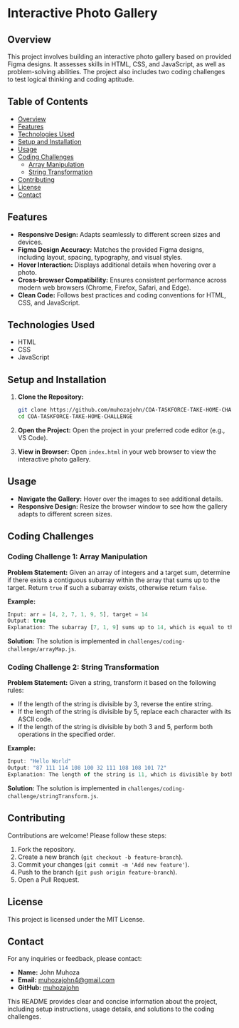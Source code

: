 # Interactive Photo Gallery

## Overview
This project involves building an interactive photo gallery based on provided Figma designs. It assesses skills in HTML, CSS, and JavaScript, as well as problem-solving abilities. The project also includes two coding challenges to test logical thinking and coding aptitude.

## Table of Contents
- [Overview](#overview)
- [Features](#features)
- [Technologies Used](#technologies-used)
- [Setup and Installation](#setup-and-installation)
- [Usage](#usage)
- [Coding Challenges](#coding-challenges)
  - [Array Manipulation](#coding-challenge-1-array-manipulation)
  - [String Transformation](#coding-challenge-2-string-transformation)
- [Contributing](#contributing)
- [License](#license)
- [Contact](#contact)

## Features
- **Responsive Design:** Adapts seamlessly to different screen sizes and devices.
- **Figma Design Accuracy:** Matches the provided Figma designs, including layout, spacing, typography, and visual styles.
- **Hover Interaction:** Displays additional details when hovering over a photo.
- **Cross-browser Compatibility:** Ensures consistent performance across modern web browsers (Chrome, Firefox, Safari, and Edge).
- **Clean Code:** Follows best practices and coding conventions for HTML, CSS, and JavaScript.

## Technologies Used
- HTML
- CSS
- JavaScript

## Setup and Installation
1. **Clone the Repository:**
   ```sh
   git clone https://github.com/muhozajohn/COA-TASKFORCE-TAKE-HOME-CHALLENGE.git
   cd COA-TASKFORCE-TAKE-HOME-CHALLENGE
   ```

2. **Open the Project:**
   Open the project in your preferred code editor (e.g., VS Code).

3. **View in Browser:**
   Open `index.html` in your web browser to view the interactive photo gallery.

## Usage
- **Navigate the Gallery:** Hover over the images to see additional details.
- **Responsive Design:** Resize the browser window to see how the gallery adapts to different screen sizes.

## Coding Challenges

### Coding Challenge 1: Array Manipulation
**Problem Statement:**
Given an array of integers and a target sum, determine if there exists a contiguous subarray within the array that sums up to the target. Return `true` if such a subarray exists, otherwise return `false`.

**Example:**
```javascript
Input: arr = [4, 2, 7, 1, 9, 5], target = 14
Output: true
Explanation: The subarray [7, 1, 9] sums up to 14, which is equal to the target.
```

**Solution:**
The solution is implemented in `challenges/coding-challenge/arrayMap.js`.

### Coding Challenge 2: String Transformation
**Problem Statement:**
Given a string, transform it based on the following rules:
- If the length of the string is divisible by 3, reverse the entire string.
- If the length of the string is divisible by 5, replace each character with its ASCII code.
- If the length of the string is divisible by both 3 and 5, perform both operations in the specified order.

**Example:**
```javascript
Input: "Hello World"
Output: "87 111 114 108 100 32 111 108 108 101 72"
Explanation: The length of the string is 11, which is divisible by both 3 and 5. First, the string is reversed, becoming "dlroW olleH". Then, each character is replaced by its ASCII code, resulting in "87 111 114 108 100 32 111 108 108 101 72".
```

**Solution:**
The solution is implemented in `challenges/coding-challenge/stringTransform.js`.

## Contributing
Contributions are welcome! Please follow these steps:
1. Fork the repository.
2. Create a new branch (`git checkout -b feature-branch`).
3. Commit your changes (`git commit -m 'Add new feature'`).
4. Push to the branch (`git push origin feature-branch`).
5. Open a Pull Request.

## License
This project is licensed under the MIT License.

## Contact
For any inquiries or feedback, please contact:
- **Name:** John Muhoza
- **Email:** muhozajohn4@gmail.com
- **GitHub:** [muhozajohn](https://github.com/muhozajohn)

This README provides clear and concise information about the project, including setup instructions, usage details, and solutions to the coding challenges.
